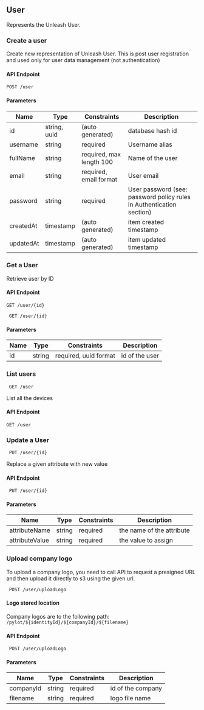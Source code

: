 ## User
Represents the Unleash User.

### Create a user

Create new representation of Unleash User. This is post user registration and used only for user data management (not authentication)

#### API Endpoint

`POST /user`

#### Parameters

Name | Type | Constraints | Description
--------|-------|--------- | ------
id | string, uuid | (auto generated) |  database hash id
username | string | required | Username alias
fullName | string | required, max length 100 | Name of the user
email | string | required, email format | User email
password | string | required | User password (see: password policy rules in Authentication section)
createdAt | timestamp | (auto generated) | item created timestamp
updatedAt | timestamp | (auto generated) | item updated timestamp


### Get a User

Retrieve user by ID

#### API Endpoint

 `GET /user/{id}`

```
 GET /user/{id}
```


#### Parameters

Name | Type | Constraints | Description
--------|-------|--------- | ------
id | string | required, uuid format| id of the user



### List users

```
 GET /user
```
List all the devices
#### API Endpoint

 `GET /user`

### Update a User

 
```
 PUT /user/{id}
```
Replace a given attribute with new value


#### API Endpoint

 ` PUT /user/{id}`
 
#### Parameters
Name | Type | Constraints | Description
--------|-------|--------- | ------
attributeName | string | required| the name of the attribute
attributeValue | string | required| the value to assign


### Upload company logo

To upload a company logo, you need to call API to request a presigned URL and then upload it directly to s3 using the given url.
 
```
 POST /user/uploadLogo
```

#### Logo stored location

Company logos are to the following path:
`/pylot/${identityId}/${companyId}/${filename}`

#### API Endpoint

 ` POST /user/uploadLogo`
 
#### Parameters
Name | Type | Constraints | Description
--------|-------|--------- | ------
companyId | string | required| id of the company
filename | string | required| logo file name

